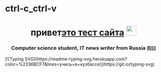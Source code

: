 # ctrl-c_ctrl-v
<h1 align="center">привет<a href="https://dima455689.github.io/ctrl-c_ctrl-v//" target="_blank">это тест сайта</a> 
<img src="https://dima455689.github.io/ctrl-c_ctrl-v/" height="32"/></h1>
<h3 align="center">Computer science student, IT news writer from Russia 🇷🇺</h3>
 <!---Пример кода-->
[![Typing SVG](https://readme-typing-svg.herokuapp.com?color=%2336BCF7&lines=учись+в+кузбассе)](https://git.io/typing-svg)






